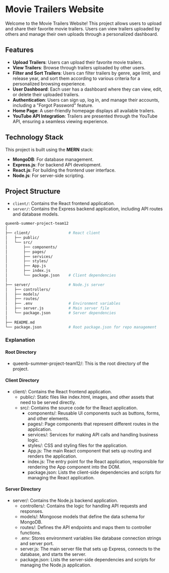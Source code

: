 # Movie Trailers Website

Welcome to the Movie Trailers Website! This project allows users to upload and share their favorite movie trailers. Users can view trailers uploaded by others and manage their own uploads through a personalized dashboard.

## Features

- **Upload Trailers**: Users can upload their favorite movie trailers.
- **View Trailers**: Browse through trailers uploaded by other users.
- **Filter and Sort Trailers**: Users can filter trailers by genre, age limit, and release year, and sort them according to various criteria for a personalized browsing experience.
- **User Dashboard**: Each user has a dashboard where they can view, edit, or delete their uploaded trailers.
- **Authentication**: Users can sign up, log in, and manage their accounts, including a "Forgot Password" feature.
- **Home Page**: A user-friendly homepage displays all available trailers.
- **YouTube API Integration**: Trailers are presented through the YouTube API, ensuring a seamless viewing experience.

## Technology Stack

This project is built using the **MERN** stack:
- **MongoDB**: For database management.
- **Express.js**: For backend API development.
- **React.js**: For building the frontend user interface.
- **Node.js**: For server-side scripting.

## Project Structure

- `client/`: Contains the React frontend application.
- `server/`: Contains the Express backend application, including API routes and database models.

```bash
queenb-summer-project-team12
│
├── client/                 # React client
│   ├── public/
│   └── src/
│       ├── components/
│       ├── pages/
│       ├── services/
│       ├── styles/
│       ├── App.js
│       ├── index.js
│       └── package.json    # Client dependencies
│
├── server/                 # Node.js server
│   ├── controllers/
│   ├── models/
│   ├── routes/
│   ├── .env                # Environment variables
│   ├── server.js           # Main server file
│   └── package.json        # Server dependencies
│
├── README.md
└── package.json            # Root package.json for repo management
```

### Explanation
#### Root Directory
- queenb-summer-project-team12/: This is the root directory of the project.

#### Client Directory
- client/: Contains the React frontend application.
   - public/: Static files like index.html, images, and other assets that need to be served directly.
   - src/: Contains the source code for the React application.
      - components/: Reusable UI components such as buttons, forms, and other elements.
      - pages/: Page components that represent different routes in the application.
      - services/: Services for making API calls and handling business logic.
      - styles/: CSS and styling files for the application.
      - App.js: The main React component that sets up routing and renders the application.
      - index.js: The entry point for the React application, responsible for rendering the App component into the DOM.
      - package.json: Lists the client-side dependencies and scripts for managing the React application.
      
#### Server Directory
- server/: Contains the Node.js backend application.
   - controllers/: Contains the logic for handling API requests and responses.
   - models/: Mongoose models that define the data schema for MongoDB.
   - routes/: Defines the API endpoints and maps them to controller functions.
   - .env: Stores environment variables like database connection strings and server port.
   - server.js: The main server file that sets up Express, connects to the database, and starts the server.
   - package.json: Lists the server-side dependencies and scripts for managing the Node.js application.

